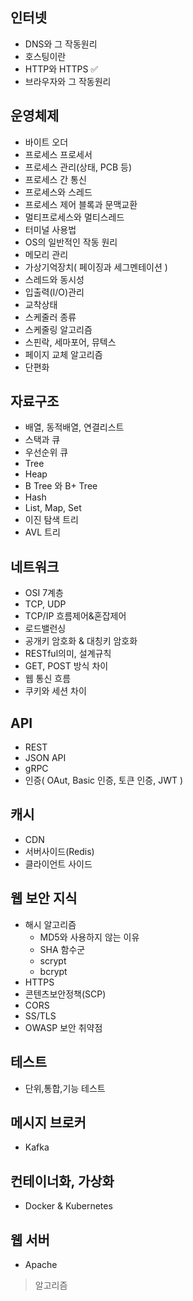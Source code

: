 ## 인터넷
- DNS와 그 작동원리
- 호스팅이란
- HTTP와  HTTPS ✅
- 브라우자와 그 작동원리

## 운영체제
- 바이트 오더
- 프로세스 프로세서
- 프로세스 관리(상태, PCB 등)
- 프로세스 간 통신
- 프로세스와 스레드
- 프로세스 제어 블록과 문맥교환
- 멀티프로세스와 멀티스레드
- 터미널 사용법
- OS의 일반적인 작동 원리
- 메모리 관리
- 가상기억장치( 페이징과 세그멘테이션 )
- 스레드와 동시성
- 입출력(I/O)관리
- 교착상태
- 스케줄러 종류
- 스케줄링 알고리즘
- 스핀락, 세마포어, 뮤텍스
- 페이지 교체 알고리즘
- 단편화

## 자료구조
- 배열, 동적배열, 연결리스트
- 스택과 큐
- 우선순위 큐
- Tree
- Heap
- B Tree 와 B+ Tree
- Hash
- List, Map, Set
- 이진 탐색 트리
- AVL 트리

## 네트워크
- OSI 7계층
- TCP, UDP
- TCP/IP 흐름제어&혼잡제어
- 로드밸런싱
- 공개키 암호화 & 대칭키 암호화
- RESTful의미, 설계규칙
- GET, POST 방식 차이
- 웹 통신 흐름
- 쿠키와 세션 차이

## API
- REST
- JSON API
- gRPC
- 인증( OAut, Basic 인증, 토큰 인증, JWT )

## 캐시
- CDN
- 서버사이드(Redis)
- 클라이언트 사이드

## 웹 보안 지식
- 해시 알고리즘
    - MD5와 사용하지 않는 이유
    - SHA 함수군
    - scrypt
    - bcrypt
- HTTPS
- 콘텐츠보안정책(SCP)
- CORS
- SS/TLS
- OWASP 보안 취약점

## 테스트
- 단위,통합,기능 테스트

## 메시지 브로커
- Kafka

## 컨테이너화, 가상화
- Docker & Kubernetes

## 웹 서버
- Apache

>알고리즘
